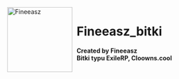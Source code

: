 <img width="150" height="150" align="left" style="float: left; margin: 0 10px 0 0;" alt="Fineeasz" src="https://cdn.discordapp.com/attachments/789464805794643968/949354326646734878/80392085.png">  

# Fineeasz_bitki
**Created by Fineeasz**
<br>
**Bitki typu ExileRP, Cloowns.cool**
